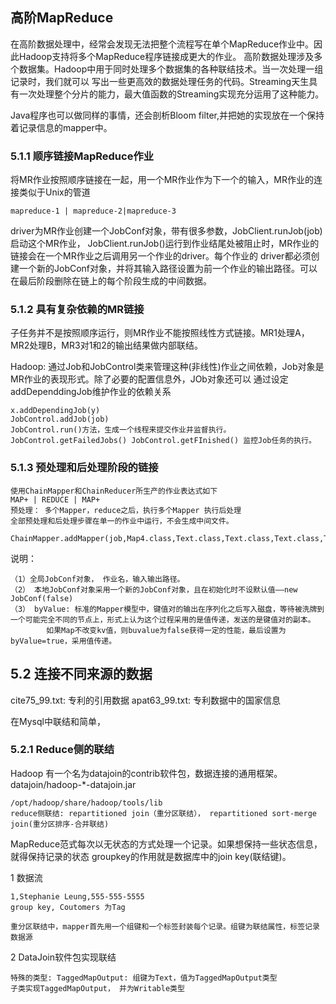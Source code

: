 ## 高阶MapReduce
在高阶数据处理中，经常会发现无法把整个流程写在单个MapReduce作业中。因此Hadoop支持将多个MapReduce程序链接成更大的作业。
高阶数据处理涉及多个数据集。Hadoop中用于同时处理多个数据集的各种联结技术。当一次处理一组记录时，我们就可以
写出一些更高效的数据处理任务的代码。Streaming天生具有一次处理整个分片的能力，最大值函数的Streaming实现充分运用了这种能力。

Java程序也可以做同样的事情，还会剖析Bloom filter,并把她的实现放在一个保持着记录信息的mapper中。

### 5.1.1 顺序链接MapReduce作业
将MR作业按照顺序链接在一起，用一个MR作业作为下一个的输入，MR作业的连接类似于Unix的管道

    mapreduce-1 | mapreduce-2|mapreduce-3

driver为MR作业创建一个JobConf对象，带有很多参数，JobClient.runJob(job)启动这个MR作业，
JobClient.runJob()运行到作业结尾处被阻止时，MR作业的链接会在一个MR作业之后调用另一个作业的driver。每个作业的
driver都必须创建一个新的JobConf对象，并将其输入路径设置为前一个作业的输出路径。可以在最后阶段删除在链上的每个阶段生成的中间数据。

### 5.1.2 具有复杂依赖的MR链接
子任务并不是按照顺序运行，则MR作业不能按照线性方式链接。MR1处理A，MR2处理B，MR3对1和2的输出结果做内部联结。

Hadoop: 通过Job和JobControl类来管理这种(非线性)作业之间依赖，Job对象是MR作业的表现形式。除了必要的配置信息外，JOb对象还可以
通过设定addDependdingJob维护作业的依赖关系

    x.addDependingJob(y)
    JobControl.addJob(job)
    JobControl.run()方法，生成一个线程来提交作业并监督执行。
    JobControl.getFailedJobs() JobControl.getFInished() 监控Job任务的执行。
    
### 5.1.3 预处理和后处理阶段的链接

    使用ChainMapper和ChainReducer所生产的作业表达式如下
    MAP+ | REDUCE | MAP+
    预处理： 多个Mapper，reduce之后，执行多个Mapper 执行后处理
    全部预处理和后处理步骤在单一的作业中运行，不会生成中间文件。
    
    ChainMapper.addMapper(job,Map4.class,Text.class,Text.class,Text.class,Text.class,true,map4conf);
    
说明：

    （1）全局JobConf对象， 作业名，输入输出路径。
    （2） 本地JobConf对象采用一个新的JobConf对象，且在初始化时不设默认值——new JobConf(false)
    （3） byValue: 标准的Mapper模型中，键值对的输出在序列化之后写入磁盘，等待被洗牌到一个可能完全不同的节点上，形式上认为这个过程采用的是值传递，发送的是键值对的副本。
            如果Map不改变kv值，则buvalue为false获得一定的性能，最后设置为byValue=true，采用值传递。
            
## 5.2 连接不同来源的数据
cite75_99.txt: 专利的引用数据
apat63_99.txt: 专利数据中的国家信息

在Mysql中联结和简单，

### 5.2.1 Reduce侧的联结
Hadoop 有一个名为datajoin的contrib软件包，数据连接的通用框架。 datajoin/hadoop-*-datajoin.jar

    /opt/hadoop/share/hadoop/tools/lib
    reduce侧联结: repartitioned join（重分区联结）， repartitioned sort-merge join(重分区排序-合并联结)
   
MapReduce范式每次以无状态的方式处理一个记录。如果想保持一些状态信息，就得保持记录的状态
groupkey的作用就是数据库中的join key(联结键)。

1 数据流
    
    1,Stephanie Leung,555-555-5555
    group key, Coutomers 为Tag
    
    重分区联结中，mapper首先用一个组键和一个标签封装每个记录。组键为联结属性，标签记录数据源
    
2 DataJoin软件包实现联结

    特殊的类型: TaggedMapOutput: 组键为Text，值为TaggedMapOutput类型
    子类实现TaggedMapOutput， 并为Writable类型
    

